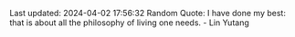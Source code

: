 Last updated: 2024-04-02 17:56:32
Random Quote: I have done my best: that is about all the philosophy of living one needs. - Lin Yutang